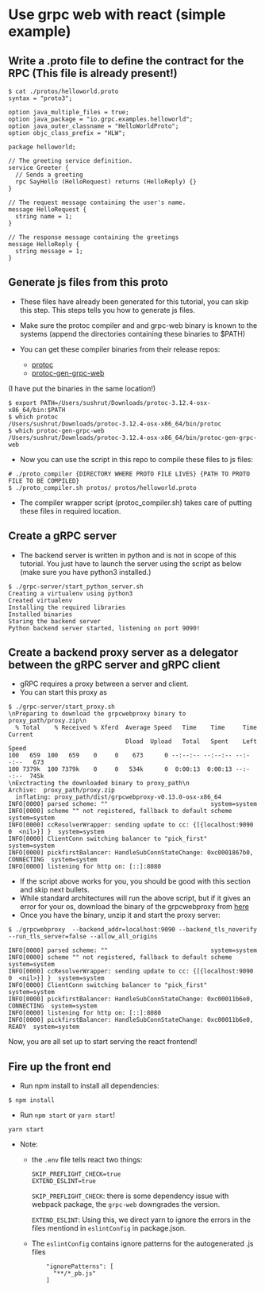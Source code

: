 # Use grpc web with react (simple example)
## Write a .proto file to define the contract for the RPC (This file is already present!)
```
$ cat ./protos/helloworld.proto
syntax = "proto3";

option java_multiple_files = true;
option java_package = "io.grpc.examples.helloworld";
option java_outer_classname = "HelloWorldProto";
option objc_class_prefix = "HLW";

package helloworld;

// The greeting service definition.
service Greeter {
  // Sends a greeting
  rpc SayHello (HelloRequest) returns (HelloReply) {}
}

// The request message containing the user's name.
message HelloRequest {
  string name = 1;
}

// The response message containing the greetings
message HelloReply {
  string message = 1;
}

```

## Generate js files from this proto

- These files have already been generated for this tutorial, you can skip this step. This steps tells you how to generate js files.
- Make sure the protoc compiler and and grpc-web binary is known to the systems (append the directories containing these binaries to $PATH)
- You can get these compiler binaries from their release repos:
    
    - [protoc](https://github.com/protocolbuffers/protobuf/releases)
    - [protoc-gen-grpc-web](https://github.com/grpc/grpc-web/releases)

(I have put the binaries in the same location!)
```
$ export PATH=/Users/sushrut/Downloads/protoc-3.12.4-osx-x86_64/bin:$PATH
$ which protoc
/Users/sushrut/Downloads/protoc-3.12.4-osx-x86_64/bin/protoc
$ which protoc-gen-grpc-web
/Users/sushrut/Downloads/protoc-3.12.4-osx-x86_64/bin/protoc-gen-grpc-web
```

- Now you can use the script in this repo to compile these files to js files:
```
# ./proto_compiler {DIRECTORY WHERE PROTO FILE LIVES} {PATH TO PROTO FILE TO BE COMPILED}
$ ./proto_compiler.sh protos/ protos/helloworld.proto 
```

- The compiler wrapper script (protoc_compiler.sh) takes care of putting these files in required location.

## Create a gRPC server

- The backend server is written in python and is not in scope of this tutorial. You just have to launch the server using the script as below (make sure you have python3 installed.)

```shell
$ ./grpc-server/start_python_server.sh 
Creating a virtualenv using python3
Created virtualenv
Installing the required libraries
Installed binaries
Staring the backend server
Python backend server started, listening on port 9090!
```

## Create a backend proxy server as a delegator between the gRPC server and gRPC client

- gRPC requires a proxy between a server and client.
- You can start this proxy as 
```shell
$ ./grpc-server/start_proxy.sh 
\nPreparing to download the grpcwebproxy binary to proxy_path/proxy.zip\n
  % Total    % Received % Xferd  Average Speed   Time    Time     Time  Current
                                 Dload  Upload   Total   Spent    Left  Speed
100   659  100   659    0     0    673      0 --:--:-- --:--:-- --:--:--   673
100 7379k  100 7379k    0     0   534k      0  0:00:13  0:00:13 --:--:--  745k
\nExctracting the downloaded binary to proxy_path\n
Archive:  proxy_path/proxy.zip
  inflating: proxy_path/dist/grpcwebproxy-v0.13.0-osx-x86_64  
INFO[0000] parsed scheme: ""                             system=system
INFO[0000] scheme "" not registered, fallback to default scheme  system=system
INFO[0000] ccResolverWrapper: sending update to cc: {[{localhost:9090 0  <nil>}] }  system=system
INFO[0000] ClientConn switching balancer to "pick_first"  system=system
INFO[0000] pickfirstBalancer: HandleSubConnStateChange: 0xc0001867b0, CONNECTING  system=system
INFO[0000] listening for http on: [::]:8080             
```
- If the script above works for you, you should be good with this section and skip next bullets.
- While standard architectures will run the above script, but if it gives an error for your os, download the binary of the grpcwebproxy from [here](https://github.com/improbable-eng/grpc-web/releases)
- Once you have the binary, unzip it and start the proxy server:
```
$ ./grpcwebproxy  --backend_addr=localhost:9090 --backend_tls_noverify --run_tls_server=false --allow_all_origins

INFO[0000] parsed scheme: ""                             system=system
INFO[0000] scheme "" not registered, fallback to default scheme  system=system
INFO[0000] ccResolverWrapper: sending update to cc: {[{localhost:9090 0  <nil>}] }  system=system
INFO[0000] ClientConn switching balancer to "pick_first"  system=system
INFO[0000] pickfirstBalancer: HandleSubConnStateChange: 0xc00011b6e0, CONNECTING  system=system
INFO[0000] listening for http on: [::]:8080
INFO[0000] pickfirstBalancer: HandleSubConnStateChange: 0xc00011b6e0, READY  system=system
```

Now, you are all set up to start serving the react frontend!

## Fire up the front end

- Run npm install to install all dependencies:
```
$ npm install
```
- Run `npm start` or `yarn start`!
```
yarn start
```
- Note:
    
    - the `.env` file tells react two things:
        ```
        SKIP_PREFLIGHT_CHECK=true
        EXTEND_ESLINT=true
        ```
        `SKIP_PREFLIGHT_CHECK`: there is some dependency issue with webpack package, the `grpc-web` downgrades the version.
        
        `EXTEND_ESLINT`: Using this, we direct yarn to ignore the errors in the files mentiond in `eslintConfig` in package.json.
    - The `eslintConfig` contains ignore patterns for the autogenerated .js files
        ```
            "ignorePatterns": [
              "**/*_pb.js"
            ]
        ```
